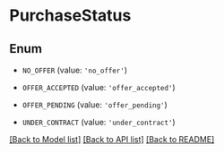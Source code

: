 # PurchaseStatus


## Enum

* `NO_OFFER` (value: `'no_offer'`)

* `OFFER_ACCEPTED` (value: `'offer_accepted'`)

* `OFFER_PENDING` (value: `'offer_pending'`)

* `UNDER_CONTRACT` (value: `'under_contract'`)

[[Back to Model list]](../README.md#documentation-for-models) [[Back to API list]](../README.md#documentation-for-api-endpoints) [[Back to README]](../README.md)


